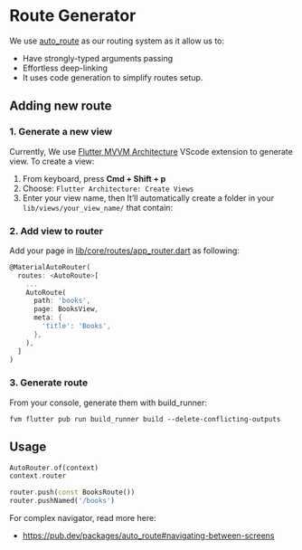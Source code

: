 # Route Generator
We use [auto_route](https://pub.dev/packages/auto_route) as our routing system as it allow us to:
- Have strongly-typed arguments passing
- Effortless deep-linking 
- It uses code generation to simplify routes setup.

## Adding new route
### 1. Generate a new view
Currently, We use [Flutter MVVM Architecture](https://marketplace.visualstudio.com/items?itemName=madhukesh040011.flutter-mvvm-architecture-generator) VScode extension to generate view.
To create a view:
1. From keyboard, press **Cmd + Shift + p** 
2. Choose: `Flutter Architecture: Create Views`
3. Enter your view name, then It’ll automatically create a folder in your `lib/views/your_view_name/` that contain:

### 2. Add view to router 
Add your page in [lib/core/routes/app_router.dart](lib/core/routes/app_router.dart) as following:
```dart
@MaterialAutoRouter(
  routes: <AutoRoute>[
    ...
    AutoRoute(
      path: 'books',
      page: BooksView,
      meta: {
        'title': 'Books',
      },
    ),
  ]
)
```

### 3. Generate route
From your console, generate them with build_runner:
```
fvm flutter pub run build_runner build --delete-conflicting-outputs
```

## Usage
```dart
AutoRouter.of(context)
context.router

router.push(const BooksRoute())
router.pushNamed('/books')
```

For complex navigator, read more here:
- https://pub.dev/packages/auto_route#navigating-between-screens